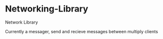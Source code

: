 # Networking-Library

Network Library

Currently a messager, send and recieve messages between multiply clients
